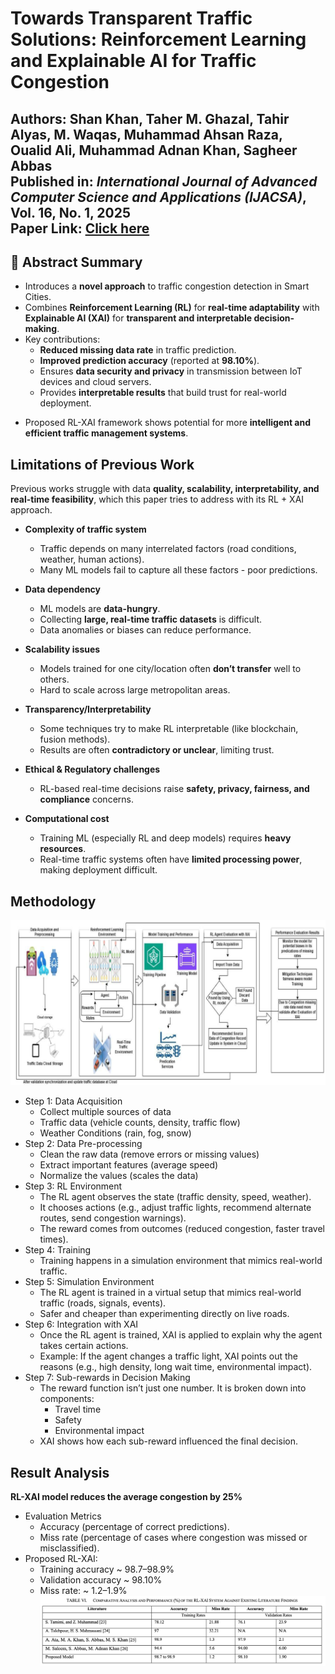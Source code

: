 # Towards Transparent Traffic Solutions: Reinforcement Learning and Explainable AI for Traffic Congestion

**Authors**: Shan Khan, Taher M. Ghazal, Tahir Alyas, M. Waqas, Muhammad Ahsan Raza, Oualid Ali, Muhammad Adnan Khan, Sagheer Abbas  
**Published in**: *International Journal of Advanced Computer Science and Applications (IJACSA)*, Vol. 16, No. 1, 2025  
**Paper Link**: [Click here](https://thesai.org/Downloads/Volume16No1/Paper_50-Towards_Transparent_Traffic_Solutions_Reinforcement_Learning.pdf)
---

## 📄 Abstract Summary
- Introduces a **novel approach** to traffic congestion detection in Smart Cities.  
- Combines **Reinforcement Learning (RL)** for **real-time adaptability** with **Explainable AI (XAI)** for **transparent and interpretable decision-making**.  
- Key contributions:  
  - **Reduced missing data rate** in traffic prediction.  
  - **Improved prediction accuracy** (reported at **98.10%**).  
  - Ensures **data security and privacy** in transmission between IoT devices and cloud servers.  
  - Provides **interpretable results** that build trust for real-world deployment.  
<!-- - Demonstrates ~**5% improvement** in security, reliability, and accuracy compared to existing approaches.  -->
- Proposed RL-XAI framework shows potential for more **intelligent and efficient traffic management systems**.  

## Limitations of Previous Work
Previous works struggle with data **quality, scalability, interpretability, and real-time feasibility**, which this paper tries to address with its RL + XAI approach.

- **Complexity of traffic system**  
  - Traffic depends on many interrelated factors (road conditions, weather, human actions).  
  - Many ML models fail to capture all these factors - poor predictions.  

- **Data dependency**  
  - ML models are **data-hungry**.  
  - Collecting **large, real-time traffic datasets** is difficult.  
  - Data anomalies or biases can reduce performance.  

- **Scalability issues**  
  - Models trained for one city/location often **don’t transfer** well to others.  
  - Hard to scale across large metropolitan areas.  

- **Transparency/Interpretability**  
  - Some techniques try to make RL interpretable (like blockchain, fusion methods).  
  - Results are often **contradictory or unclear**, limiting trust.  

- **Ethical & Regulatory challenges**  
  - RL-based real-time decisions raise **safety, privacy, fairness, and compliance** concerns.  

- **Computational cost**  
  - Training ML (especially RL and deep models) requires **heavy resources**.  
  - Real-time traffic systems often have **limited processing power**, making deployment difficult.  

## Methodology
![Alt text](rl_XAI_methodology.png "Methodology")
- Step 1: Data Acquisition
  - Collect multiple sources of data
  - Traffic data (vehicle counts, density, traffic flow)
  - Weather Conditions (rain, fog, snow)
- Step 2: Data Pre-processing
  - Clean the raw data (remove errors or missing values)
  - Extract important features (average speed)
  - Normalize the values (scales the data)
- Step 3: RL Environment
  - The RL agent observes the state (traffic density, speed, weather).
  - It chooses actions (e.g., adjust traffic lights, recommend alternate routes, send congestion warnings).
  - The reward comes from outcomes (reduced congestion, faster travel times).
- Step 4: Training
  - Training happens in a simulation environment that mimics real-world traffic.
- Step 5: Simulation Environment
  - The RL agent is trained in a virtual setup that mimics real-world traffic (roads, signals, events).
  - Safer and cheaper than experimenting directly on live roads.
- Step 6: Integration with XAI
  - Once the RL agent is trained, XAI is applied to explain why the agent takes certain actions.
  - Example: If the agent changes a traffic light, XAI points out the reasons (e.g., high density, long wait time, environmental impact).
- Step 7: Sub-rewards in Decision Making
  - The reward function isn’t just one number. It is broken down into components:
      - Travel time
      - Safety
      - Environmental impact
  - XAI shows how each sub-reward influenced the final decision.
 ## Result Analysis

 **RL-XAI model reduces the average congestion by 25%**
 - Evaluation Metrics
   - Accuracy (percentage of correct predictions).
   - Miss rate (percentage of cases where congestion was missed or misclassified).
- Proposed RL-XAI:
  - Training accuracy ~ 98.7–98.9%
  - Validation accuracy ~ 98.10%
  - Miss rate: ~ 1.2–1.9%
![Alt text](rl_XAI_results.png "Results")
